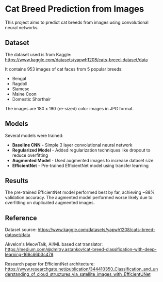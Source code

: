# Cat Breed Prediction from Images

This project aims to predict cat breeds from images using convolutional neural networks.

## Dataset

The dataset used is from Kaggle: https://www.kaggle.com/datasets/yapwh1208/cats-breed-dataset/data

It contains 953 images of cat faces from 5 popular breeds:
- Bengal 
- Ragdoll
- Siamese  
- Maine Coon
- Domestic Shorthair

The images are 180 x 180 (re-sized) color images in JPG format.

## Models

Several models were trained:

- **Baseline CNN** - Simple 3 layer convolutional neural network 
- **Regularized Model** - Added regularization techniques like dropout to reduce overfitting
- **Augmented Model** - Used augmented images to increase dataset size
- **EfficientNet** - Pre-trained EfficientNet model using transfer learning

## Results

The pre-trained EfficientNet model performed best by far, achieving ~88% validation accuracy. The augmented model performed worse likely due to overfitting on duplicated augmented images.

## Reference

Dataset source: 
https://www.kaggle.com/datasets/yapwh1208/cats-breed-dataset/data

Akvelon's MeowTalk, AI/ML based cat translator: 
https://medium.com/@dmitry.astankov/cat-breed-classification-with-deep-learning-169c66b3c478

Research paper for EfficientNet architecture: 
https://www.researchgate.net/publication/344410350_Classification_and_understanding_of_cloud_structures_via_satellite_images_with_EfficientUNet
